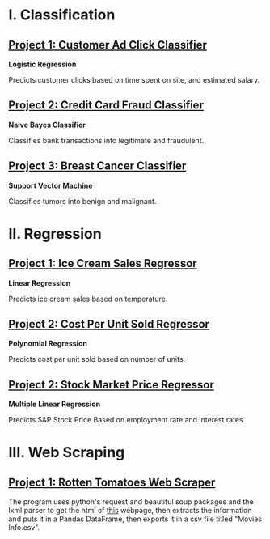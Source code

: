 # I. Classification
## [Project 1: Customer Ad Click Classifier](https://github.com/alidaoui/Customer-Clicks-Classifier)
**Logistic Regression**

Predicts customer clicks based on time spent on site, and estimated salary.

## [Project 2: Credit Card Fraud Classifier](https://github.com/alidaoui/Credit-Card-Fraud-Classifier)
**Naive Bayes Classifier**

Classifies bank transactions into legitimate and fraudulent.

## [Project 3: Breast Cancer Classifier](https://github.com/alidaoui/Breast-Cancer-Classifier)
**Support Vector Machine**

Classifies tumors into benign and malignant.

# II. Regression
## [Project 1: Ice Cream Sales Regressor](https://github.com/alidaoui/Ice-Cream_Sales)
**Linear Regression**

Predicts ice cream sales based on temperature.

## [Project 2: Cost Per Unit Sold Regressor](https://github.com/alidaoui/Cost-Per-Unit-Regressor)
**Polynomial Regression**

Predicts cost per unit sold based on number of units.

## [Project 2: Stock Market Price Regressor](https://github.com/alidaoui/Stock-Price-Regressor)
**Multiple Linear Regression**

Predicts S&P Stock Price Based on employment rate and interest rates.

# III. Web Scraping
## [Project 1: Rotten Tomatoes Web Scraper](https://github.com/alidaoui/Rotten-Tomatoes-Web-Scraper)
The program uses python's request and beautiful soup packages and the lxml parser to get the html of [this](https://editorial.rottentomatoes.com/guide/140-essential-action-movies-to-watch-now/) webpage, then extracts the information and puts it in a Pandas DataFrame, then exports it in a csv file titled "Movies Info.csv".
